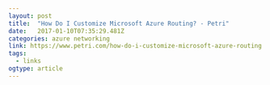 ```yaml
---
layout: post 
title:  "How Do I Customize Microsoft Azure Routing? - Petri" 
date:   2017-01-10T07:35:29.481Z 
categories: azure networking
link: https://www.petri.com/how-do-i-customize-microsoft-azure-routing 
tags:
  - links
ogtype: article 
---
```


